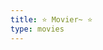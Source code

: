 ```yaml
---
title: ⭐ Movier~ ⭐
type: movies
---
```

<!--
 * @Author: Weidows
 * @Date: 2020-08-23 12:37:00
 * @LastEditors: Weidows
 * @LastEditTime: 2020-08-25 23:22:49
 * @FilePath: \Weidows\Website\source\repository\movies.md
-->